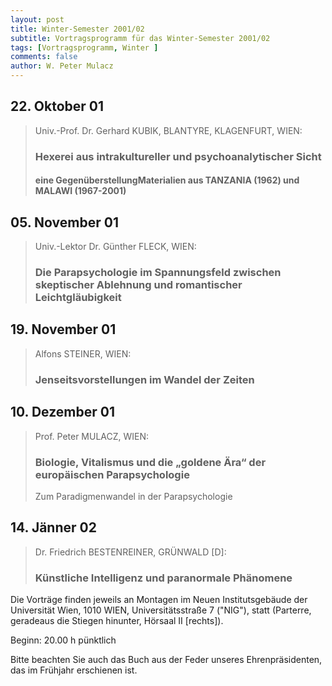 ```yaml
---
layout: post
title: Winter-Semester 2001/02
subtitle: Vortragsprogramm für das Winter-Semester 2001/02
tags: [Vortragsprogramm, Winter ]
comments: false
author: W. Peter Mulacz
---
```


## 22. Oktober 01
> Univ.-Prof. Dr. Gerhard KUBIK, BLANTYRE, KLAGENFURT, WIEN:
> ### Hexerei aus intrakultureller und psychoanalytischer Sicht 
> #### eine GegenüberstellungMaterialien aus TANZANIA (1962) und MALAWI (1967-2001)



## 05. November 01
> Univ.-Lektor Dr. Günther FLECK, WIEN:
> ### Die Parapsychologie im Spannungsfeld zwischen skeptischer Ablehnung und romantischer Leichtgläubigkeit



## 19. November 01
> Alfons STEINER, WIEN:
> ### Jenseitsvorstellungen im Wandel der Zeiten



## 10. Dezember 01
> Prof. Peter MULACZ, WIEN:
> ### Biologie, Vitalismus und die „goldene Ära“ der europäischen Parapsychologie  
> Zum Paradigmenwandel in der Parapsychologie



## 14. Jänner 02
> Dr. Friedrich BESTENREINER, GRÜNWALD [D]:
> ### Künstliche Intelligenz und paranormale Phänomene




Die Vorträge finden jeweils an Montagen im Neuen Institutsgebäude der Universität Wien,   1010 WIEN,   Universitätsstraße 7 ("NIG"), statt  (Parterre, geradeaus die Stiegen hinunter, Hörsaal II [rechts]).

Beginn:   20.00 h pünktlich



Bitte beachten Sie auch das Buch aus der Feder unseres Ehrenpräsidenten, das im Frühjahr erschienen ist.


